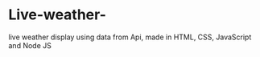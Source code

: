 # Live-weather-
live weather display using data from Api, made in HTML, CSS, JavaScript and Node JS
